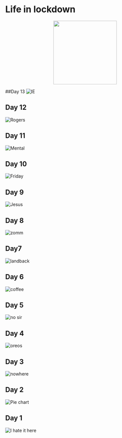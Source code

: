 # Life in lockdown
<div style="text-align: center;">
<img src="images/pttf.png" height="200">
</div>

##Day 13
![IE](https://pttfaas.com/images/ie.jpg "Internet Explorer")

## Day 12
![Rogers](https://pttfaas.com/images/rogers.jpg "Mr Rogers")

## Day 11
![Mental](https://pttfaas.com/images/mental.jpg "Mental health")

## Day 10
![Friday](https://pttfaas.com/images/friday.jpg "Friday")

## Day 9
![Jesus](https://pttfaas.com/images/jesus.jpg "Jesus")

## Day 8
![zomm](https://pttfaas.com/images/zoom.jpg "Zoom")

## Day7 
![landback](https://pttfaas.com/images/day7.jpg "Land Back")

## Day 6
![coffee](https://pttfaas.com/images/coffee.jpg "Coffee")

## Day 5
![no sir](https://pttfaas.com/images/nosir.jpeg "No sir I dont like it")

## Day 4
![oreos](https://pttfaas.com/images/oreos.jpg "Oreos for breakfast")

## Day 3
![nowhere](https://pttfaas.com/images/five.jpg "Five go nowhere")

## Day 2
![Pie chart](https://pttfaas.com/images/pie.png "Food")

## Day 1
![I hate it here](https://pttfaas.com/images/possum.jpeg "I hate it here")


